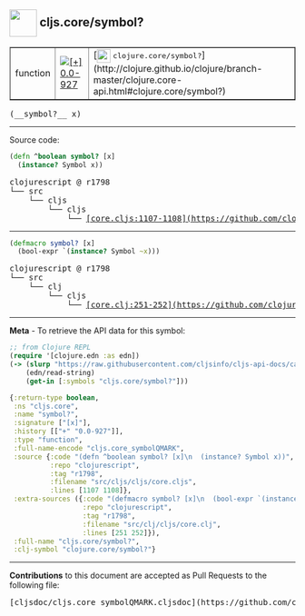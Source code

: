 ## <img width="48px" valign="middle" src="http://i.imgur.com/Hi20huC.png"> cljs.core/symbol?

 <table border="1">
<tr>

<td>function</td>
<td><a href="https://github.com/cljsinfo/cljs-api-docs/tree/0.0-927"><img valign="middle" alt="[+] 0.0-927" src="https://img.shields.io/badge/+-0.0--927-lightgrey.svg"></a> </td>
<td>
[<img height="24px" valign="middle" src="http://i.imgur.com/1GjPKvB.png"> <samp>clojure.core/symbol?</samp>](http://clojure.github.io/clojure/branch-master/clojure.core-api.html#clojure.core/symbol?)
</td>
</tr>
</table>

 <samp>
(__symbol?__ x)<br>
</samp>

---





Source code:

```clj
(defn ^boolean symbol? [x]
  (instance? Symbol x))
```

 <pre>
clojurescript @ r1798
└── src
    └── cljs
        └── cljs
            └── <ins>[core.cljs:1107-1108](https://github.com/clojure/clojurescript/blob/r1798/src/cljs/cljs/core.cljs#L1107-L1108)</ins>
</pre>


---

```clj
(defmacro symbol? [x]
  (bool-expr `(instance? Symbol ~x)))
```

 <pre>
clojurescript @ r1798
└── src
    └── clj
        └── cljs
            └── <ins>[core.clj:251-252](https://github.com/clojure/clojurescript/blob/r1798/src/clj/cljs/core.clj#L251-L252)</ins>
</pre>

---

__Meta__ - To retrieve the API data for this symbol:

```clj
;; from Clojure REPL
(require '[clojure.edn :as edn])
(-> (slurp "https://raw.githubusercontent.com/cljsinfo/cljs-api-docs/catalog/cljs-api.edn")
    (edn/read-string)
    (get-in [:symbols "cljs.core/symbol?"]))
```

```clj
{:return-type boolean,
 :ns "cljs.core",
 :name "symbol?",
 :signature ["[x]"],
 :history [["+" "0.0-927"]],
 :type "function",
 :full-name-encode "cljs.core_symbolQMARK",
 :source {:code "(defn ^boolean symbol? [x]\n  (instance? Symbol x))",
          :repo "clojurescript",
          :tag "r1798",
          :filename "src/cljs/cljs/core.cljs",
          :lines [1107 1108]},
 :extra-sources ({:code "(defmacro symbol? [x]\n  (bool-expr `(instance? Symbol ~x)))",
                  :repo "clojurescript",
                  :tag "r1798",
                  :filename "src/clj/cljs/core.clj",
                  :lines [251 252]}),
 :full-name "cljs.core/symbol?",
 :clj-symbol "clojure.core/symbol?"}

```

---

__Contributions__ to this document are accepted as Pull Requests to the following file:

 <pre>
[cljsdoc/cljs.core_symbolQMARK.cljsdoc](https://github.com/cljsinfo/cljs-api-docs/blob/master/cljsdoc/cljs.core_symbolQMARK.cljsdoc)
</pre>


